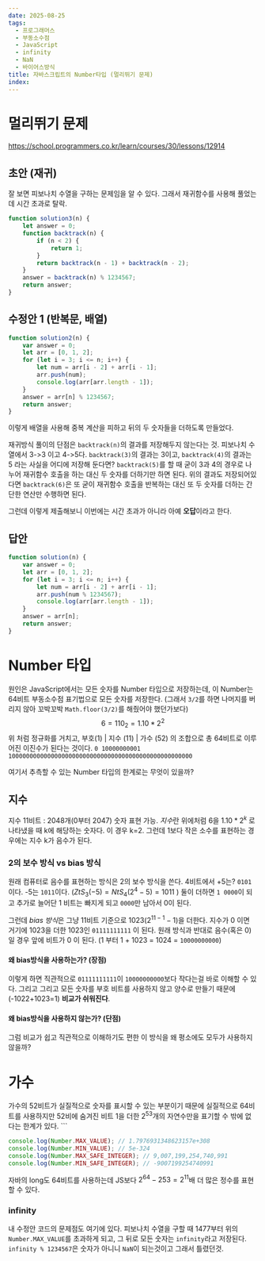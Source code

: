```yaml
---
date: 2025-08-25
tags:
  - 프로그래머스
  - 부동소수점
  - JavaScript
  - infinity
  - NaN
  - 바이어스방식
title: 자바스크립트의 Number타입 (멀리뛰기 문제)
index:
---
```

# 멀리뛰기 문제
https://school.programmers.co.kr/learn/courses/30/lessons/12914

## 초안 (재귀)
잘 보면 피보나치 수열을 구하는 문제임을 알 수 있다.
그래서 재귀함수를 사용해 풀었는데 시간 초과로 탈락.
```js
function solution3(n) {
    let answer = 0;
    function backtrack(n) {
        if (n < 2) {
            return 1;
        }
        return backtrack(n - 1) + backtrack(n - 2);
    }
    answer = backtrack(n) % 1234567;
    return answer;
}
```

## 수정안 1 (반복문, 배열)
```js
function solution2(n) {
    var answer = 0;
    let arr = [0, 1, 2];
    for (let i = 3; i <= n; i++) {
        let num = arr[i - 2] + arr[i - 1];
        arr.push(num);
        console.log(arr[arr.length - 1]);
    }
    answer = arr[n] % 1234567;
    return answer;
}
```
이렇게 배열을 사용해 중복 계산을 피하고 뒤의 두 숫자들을 더하도록 만들었다.

재귀방식 풀이의 단점은 `backtrack(n)`의 결과를 저장해두지 않는다는 것.
피보나치 수열에서 3->3 이고 4->5다. 
`backtrack(3)`의 결과는 3이고, `backtrack(4)`의 결과는 5 라는 사실을 어디에 저장해 둔다면?
`backtrack(5)`를 할 때 굳이 3과 4의 경우로 나누어 재귀함수 호출을 하는 대신 두 숫자를 더하기만 하면 된다.
위의 결과도 저장되어있다면 `backtrack(6)`은 또 굳이 재귀함수 호출을 반복하는 대신 또 두 숫자를 더하는 간단한 연산만 수행하면 된다.

그런데 이렇게 제출해보니 이번에는 시간 초과가 아니라 아예 **오답**이라고 한다.

## 답안
```js
function solution(n) {
    var answer = 0;
    let arr = [0, 1, 2];
    for (let i = 3; i <= n; i++) {
        let num = arr[i - 2] + arr[i - 1];
        arr.push(num % 1234567);
        console.log(arr[arr.length - 1]);
    }
    answer = arr[n];
    return answer;
}
```
# Number 타입
원인은 JavaScript에서는 모든 숫자를 Number 타입으로 저장하는데,
이 Number는 64비트 부동소수점 표기법으로 모든 숫자를 저장한다.
(그래서 `3/2`를 하면 나머지를 버리지 않아 꼬박꼬박 `Math.floor(3/2)`를 해줬어야 했던가보다)
$$6=110_2=1.10*2^2$$
위 처럼 정규화를 거치고,
부호(1) |  지수 (11) |  가수 (52) 의 조합으로 총 64비트로 이루어진 이진수가 된다는 것이다.
`0 10000000001 1000000000000000000000000000000000000000000000000000`

여기서 추측할 수 있는 Number 타입의 한계로는 무엇이 있을까?
## 지수
지수 11비트 : 2048개(0부터 2047) 숫자 표현 가능. 
*지수*란 위에처럼 6을 $1.10 * 2^k$  로 나타냈을 때 k에 해당하는 숫자다. 이 경우 k=2.
그런데 1보다 작은 소수를 표현하는 경우에는 지수 k가 음수가 된다.
### 2의 보수 방식 vs bias 방식
원래 컴퓨터로 음수를 표현하는 방식은 2의 보수 방식을 쓴다.
4비트에서 +5는? `0101`이다.
-5는 `1011`이다. ($ZtS_{3}(−5) = NtS_4(2^4−5)=1011$ )
둘이 더하면 `1 0000`이 되고 추가로 늘어단 1 비트는 빠지게 되고 `0000`만 남아서 0이 된다.

그런데 *bias 방식*은 그냥 11비트 기준으로 1023($2^{11-1}-1$)을 더한다.
지수가 0 이면 거기에 1023을 더한 1023인 `01111111111` 이 된다.
원래 방식과 반대로 음수(혹은 0)일 경우 앞에 비트가 0 이 된다. (1 부터 1 + 1023 = 1024 = `10000000000`)

#### 왜 bias방식을 사용하는가? (장점)
이렇게 하면 직관적으로 `01111111111`이 `10000000000`보다 작다는걸 바로 이해할 수 있다. 그리고 그리고 모든 숫자를 부호 비트를 사용하지 않고 양수로 만들기 때문에(-1022+1023=1) **비교가 쉬워진다**.

#### 왜 bias방식을 사용하지 않는가? (단점)
그럼 비교가 쉽고 직관적으로 이해하기도 편한 이 방식을 왜 평소에도 모두가 사용하지 않을까?

# 가수

가수의 52비트가 실질적으로 숫자를 표시할 수 있는 부분이기 때문에 실질적으로 64비트를 사용하지만 52비에 숨겨진 비트 1을 더한 $2^{53}$개의 자연수만을 표기할 수 밖에 없다는 한계가 있다. ```
```js
console.log(Number.MAX_VALUE); // 1.7976931348623157e+308
console.log(Number.MIN_VALUE); // 5e-324
console.log(Number.MAX_SAFE_INTEGER); // 9,007,199,254,740,991
console.log(Number.MIN_SAFE_INTEGER); // -9007199254740991
```

자바의 long도 64비트를 사용하는데 JS보다 $2^{64}-2{53}=2^{11}$배 더 많은 정수를 표현할 수 있다.

### infinity
내 수정안 코드의 문제점도 여기에 있다. 
피보나치 수열을 구할 때 1477부터 위의 `Number.MAX_VALUE`를 초과하게 되고, 그 뒤로 모든 숫자는 `infinity`라고 저장된다.
`infinity % 1234567`은 숫자가 아니니 `NaN`이 되는것이고 그래서 틀렸던것.
